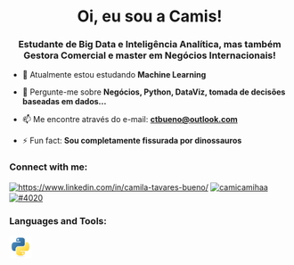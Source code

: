 <h1 align="center">Oi, eu sou a Camis!</h1>
<h3 align="center">Estudante de Big Data e Inteligência Analítica, mas também Gestora Comercial e master em Negócios Internacionais!</h3>

- 🌱 Atualmente estou estudando **Machine Learning**

- 💬 Pergunte-me sobre **Negócios, Python, DataViz, tomada de decisões baseadas em dados...**

- 📫 Me encontre através do e-mail: **ctbueno@outlook.com**

- ⚡ Fun fact: **Sou completamente fissurada por dinossauros**

<h3 align="left">Connect with me:</h3>
<p align="left">
<a href="https://linkedin.com/in/https://www.linkedin.com/in/camila-tavares-bueno/" target="blank"><img align="center" src="https://raw.githubusercontent.com/rahuldkjain/github-profile-readme-generator/master/src/images/icons/Social/linked-in-alt.svg" alt="https://www.linkedin.com/in/camila-tavares-bueno/" height="30" width="40" /></a>
<a href="https://instagram.com/camicamihaa" target="blank"><img align="center" src="https://raw.githubusercontent.com/rahuldkjain/github-profile-readme-generator/master/src/images/icons/Social/instagram.svg" alt="camicamihaa" height="30" width="40" /></a>
<a href="https://discord.gg/#4020" target="blank"><img align="center" src="https://raw.githubusercontent.com/rahuldkjain/github-profile-readme-generator/master/src/images/icons/Social/discord.svg" alt="#4020" height="30" width="40" /></a>
</p>

<h3 align="left">Languages and Tools:</h3>
<p align="left"> <a href="https://www.python.org" target="_blank" rel="noreferrer"> <img src="https://raw.githubusercontent.com/devicons/devicon/master/icons/python/python-original.svg" alt="python" width="40" height="40"/> </a> </p>

<!---
- 👋 Hi, I’m @camitbueno
- 👀 I’m interested in ...
- 🌱 I’m currently learning ...
- 💞️ I’m looking to collaborate on ...
- 📫 How to reach me ...
- 😄 Pronouns: ...
- ⚡ Fun fact: ...
camitbueno/camitbueno is a ✨ special ✨ repository because its `README.md` (this file) appears on your GitHub profile.
You can click the Preview link to take a look at your changes.
--->
